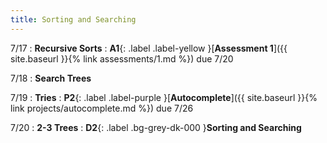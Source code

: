 ```yaml
---
title: Sorting and Searching
---
```


7/17
: **Recursive Sorts**
: **A1**{: .label .label-yellow }[**Assessment 1**]({{ site.baseurl }}{% link assessments/1.md %}) due 7/20

7/18
: **Search Trees**

7/19
: **Tries**
: **P2**{: .label .label-purple }[**Autocomplete**]({{ site.baseurl }}{% link projects/autocomplete.md %}) due 7/26

7/20
: **2-3 Trees**
: **D2**{: .label .bg-grey-dk-000 }**Sorting and Searching**
